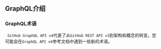 ## GraphQL介绍

### GraphQL术语

&nbsp;&nbsp;`GitHub GraphQL API v4`代表了从`GitHub REST API v3`到架构和概念的转变。您可能会在`GraphQL API v4`参考文档中遇到一些新的术语。